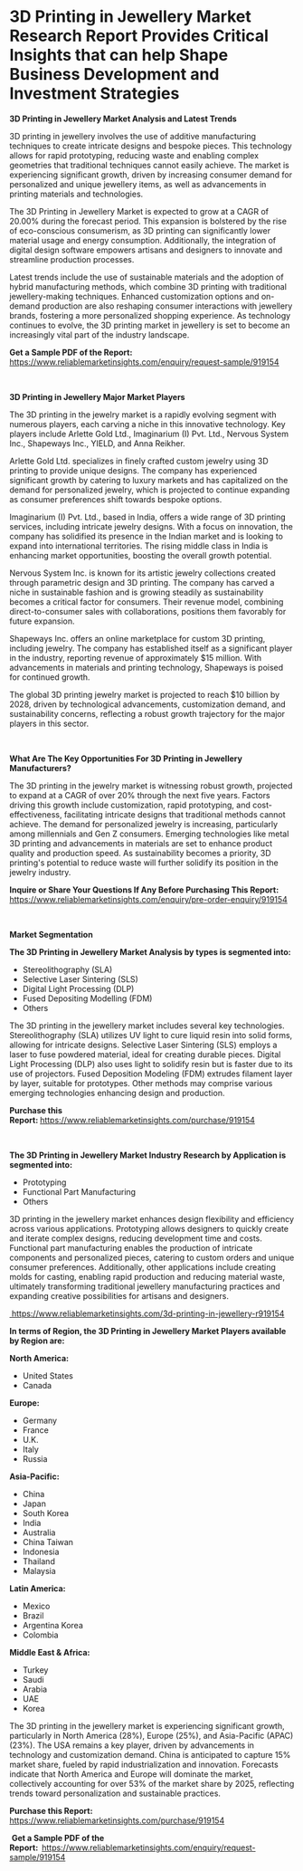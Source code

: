 <p><h1>3D Printing in Jewellery Market Research Report Provides Critical Insights that can help Shape Business Development and Investment Strategies</h1></p><p><strong>3D Printing in Jewellery Market Analysis and Latest Trends</strong></p>
<p><p>3D printing in jewellery involves the use of additive manufacturing techniques to create intricate designs and bespoke pieces. This technology allows for rapid prototyping, reducing waste and enabling complex geometries that traditional techniques cannot easily achieve. The market is experiencing significant growth, driven by increasing consumer demand for personalized and unique jewellery items, as well as advancements in printing materials and technologies.</p><p>The 3D Printing in Jewellery Market is expected to grow at a CAGR of 20.00% during the forecast period. This expansion is bolstered by the rise of eco-conscious consumerism, as 3D printing can significantly lower material usage and energy consumption. Additionally, the integration of digital design software empowers artisans and designers to innovate and streamline production processes.</p><p>Latest trends include the use of sustainable materials and the adoption of hybrid manufacturing methods, which combine 3D printing with traditional jewellery-making techniques. Enhanced customization options and on-demand production are also reshaping consumer interactions with jewellery brands, fostering a more personalized shopping experience. As technology continues to evolve, the 3D printing market in jewellery is set to become an increasingly vital part of the industry landscape.</p></p>
<p><strong>Get a Sample PDF of the Report:&nbsp;</strong> <a href="https://www.reliablemarketinsights.com/enquiry/request-sample/919154?utm_campaign=2244&utm_medium=2&utm_source=Github&utm_content=ia&utm_term=16042025&utm_id=3d-printing-in-jewellery">https://www.reliablemarketinsights.com/enquiry/request-sample/919154</a></p>
<p>&nbsp;</p>
<p><strong>3D Printing in Jewellery Major Market Players</strong></p>
<p><p>The 3D printing in the jewelry market is a rapidly evolving segment with numerous players, each carving a niche in this innovative technology. Key players include Arlette Gold Ltd., Imaginarium (I) Pvt. Ltd., Nervous System Inc., Shapeways Inc., YIELD, and Anna Reikher.</p><p>Arlette Gold Ltd. specializes in finely crafted custom jewelry using 3D printing to provide unique designs. The company has experienced significant growth by catering to luxury markets and has capitalized on the demand for personalized jewelry, which is projected to continue expanding as consumer preferences shift towards bespoke options.</p><p>Imaginarium (I) Pvt. Ltd., based in India, offers a wide range of 3D printing services, including intricate jewelry designs. With a focus on innovation, the company has solidified its presence in the Indian market and is looking to expand into international territories. The rising middle class in India is enhancing market opportunities, boosting the overall growth potential.</p><p>Nervous System Inc. is known for its artistic jewelry collections created through parametric design and 3D printing. The company has carved a niche in sustainable fashion and is growing steadily as sustainability becomes a critical factor for consumers. Their revenue model, combining direct-to-consumer sales with collaborations, positions them favorably for future expansion.</p><p>Shapeways Inc. offers an online marketplace for custom 3D printing, including jewelry. The company has established itself as a significant player in the industry, reporting revenue of approximately $15 million. With advancements in materials and printing technology, Shapeways is poised for continued growth.</p><p>The global 3D printing jewelry market is projected to reach $10 billion by 2028, driven by technological advancements, customization demand, and sustainability concerns, reflecting a robust growth trajectory for the major players in this sector.</p></p>
<p>&nbsp;</p>
<p><strong>What Are The Key Opportunities For 3D Printing in Jewellery Manufacturers?</strong></p>
<p><p>The 3D printing in the jewelry market is witnessing robust growth, projected to expand at a CAGR of over 20% through the next five years. Factors driving this growth include customization, rapid prototyping, and cost-effectiveness, facilitating intricate designs that traditional methods cannot achieve. The demand for personalized jewelry is increasing, particularly among millennials and Gen Z consumers. Emerging technologies like metal 3D printing and advancements in materials are set to enhance product quality and production speed. As sustainability becomes a priority, 3D printing's potential to reduce waste will further solidify its position in the jewelry industry.</p></p>
<p><strong>Inquire or Share Your Questions If Any Before Purchasing This Report:</strong> <a href="https://www.reliablemarketinsights.com/enquiry/pre-order-enquiry/919154?utm_campaign=2244&utm_medium=2&utm_source=Github&utm_content=ia&utm_term=16042025&utm_id=3d-printing-in-jewellery">https://www.reliablemarketinsights.com/enquiry/pre-order-enquiry/919154</a></p>
<p>&nbsp;</p>
<p><strong>Market Segmentation</strong></p>
<p><strong>The 3D Printing in Jewellery Market Analysis by types is segmented into:</strong></p>
<p><ul><li>Stereolithography (SLA)</li><li>Selective Laser Sintering (SLS)</li><li>Digital Light Processing (DLP)</li><li>Fused Depositing Modelling (FDM)</li><li>Others</li></ul></p>
<p><p>The 3D printing in the jewellery market includes several key technologies. Stereolithography (SLA) utilizes UV light to cure liquid resin into solid forms, allowing for intricate designs. Selective Laser Sintering (SLS) employs a laser to fuse powdered material, ideal for creating durable pieces. Digital Light Processing (DLP) also uses light to solidify resin but is faster due to its use of projectors. Fused Deposition Modeling (FDM) extrudes filament layer by layer, suitable for prototypes. Other methods may comprise various emerging technologies enhancing design and production.</p></p>
<p><strong>Purchase this Report:&nbsp;</strong><a href="https://www.reliablemarketinsights.com/purchase/919154?utm_campaign=2244&utm_medium=2&utm_source=Github&utm_content=ia&utm_term=16042025&utm_id=3d-printing-in-jewellery">https://www.reliablemarketinsights.com/purchase/919154</a></p>
<p>&nbsp;</p>
<p><strong>The 3D Printing in Jewellery Market Industry Research by Application is segmented into:</strong></p>
<p><ul><li>Prototyping</li><li>Functional Part Manufacturing</li><li>Others</li></ul></p>
<p><p>3D printing in the jewellery market enhances design flexibility and efficiency across various applications. Prototyping allows designers to quickly create and iterate complex designs, reducing development time and costs. Functional part manufacturing enables the production of intricate components and personalized pieces, catering to custom orders and unique consumer preferences. Additionally, other applications include creating molds for casting, enabling rapid production and reducing material waste, ultimately transforming traditional jewellery manufacturing practices and expanding creative possibilities for artisans and designers.</p></p>
<p><a href="https://www.reliablemarketinsights.com/3d-printing-in-jewellery-r919154?utm_campaign=2244&utm_medium=2&utm_source=Github&utm_content=ia&utm_term=16042025&utm_id=3d-printing-in-jewellery">&nbsp;https://www.reliablemarketinsights.com/3d-printing-in-jewellery-r919154</a></p>
<p><strong>In terms of Region, the 3D Printing in Jewellery Market Players available by Region are:</strong></p>
<p>
    <p> <strong> North America: </strong>
        <ul>
            <li>United States</li>
            <li>Canada</li>
        </ul>
        </p> 
    <p> <strong> Europe: </strong>
        <ul>
            <li>Germany</li>
            <li>France</li>
            <li>U.K.</li>
            <li>Italy</li>
            <li>Russia</li>
        </ul>
        </p> 
    <p> <strong> Asia-Pacific: </strong>
        <ul>
            <li>China</li>
            <li>Japan</li>
            <li>South Korea</li>
            <li>India</li>
            <li>Australia</li>
            <li>China Taiwan</li>
            <li>Indonesia</li>
            <li>Thailand</li>
            <li>Malaysia</li>
        </ul>
        </p> 
    <p> <strong> Latin America: </strong>
        <ul>
            <li>Mexico</li>
            <li>Brazil</li>
            <li>Argentina Korea</li>
            <li>Colombia</li>
        </ul>
        </p> 
    <p> <strong> Middle East & Africa: </strong>
        <ul>
            <li>Turkey</li>
            <li>Saudi</li>
            <li>Arabia</li>
            <li>UAE</li>
            <li>Korea</li>
        </ul>
    </p>
    </p>
<p><p>The 3D printing in the jewellery market is experiencing significant growth, particularly in North America (28%), Europe (25%), and Asia-Pacific (APAC) (23%). The USA remains a key player, driven by advancements in technology and customization demand. China is anticipated to capture 15% market share, fueled by rapid industrialization and innovation. Forecasts indicate that North America and Europe will dominate the market, collectively accounting for over 53% of the market share by 2025, reflecting trends toward personalization and sustainable practices.</p></p>
<p><strong>Purchase this Report: </strong><a href="https://www.reliablemarketinsights.com/purchase/919154?utm_campaign=2244&utm_medium=2&utm_source=Github&utm_content=ia&utm_term=16042025&utm_id=3d-printing-in-jewellery">https://www.reliablemarketinsights.com/purchase/919154</a></p>
<p>&nbsp;<strong>Get a Sample PDF of the Report:&nbsp;&nbsp;</strong><a href="https://www.reliablemarketinsights.com/enquiry/request-sample/919154?utm_campaign=2244&utm_medium=2&utm_source=Github&utm_content=ia&utm_term=16042025&utm_id=3d-printing-in-jewellery">https://www.reliablemarketinsights.com/enquiry/request-sample/919154</a></p>
<p><strong></strong></p>
<p><p></p><p></p><p></p></p>